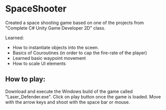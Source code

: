 # SpaceShooter
Created a space shooting game based on one of the projects from "Complete C# Unity Game Developer 2D" class.

Learned:
- How to instantiate objects into the sceen.
- Basics of Couroutines (in order to cap the fire-rate of the player)
- Learned basic waypoint movement
- How to scale UI elements

## How to play:
Download and execute the Windows build of the game called "Laser_Defender.exe".
Click on play button once the game is loaded.
Move with the arrow keys and shoot with the space bar or mouse.

